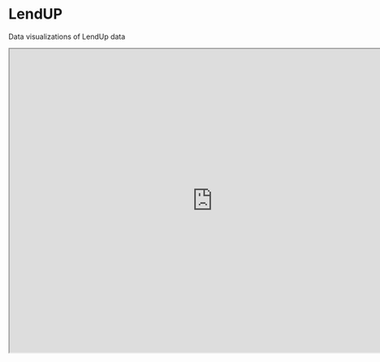 # LendUP
Data visualizations of LendUp data


<iframe src = "https://jamvelasquez.shinyapps.io/plot1/" width = "800" height = "600" ></iframe>
